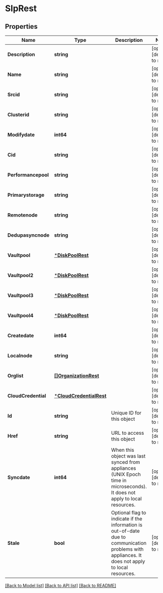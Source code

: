 # SlpRest

## Properties
Name | Type | Description | Notes
------------ | ------------- | ------------- | -------------
**Description** | **string** |  | [optional] [default to null]
**Name** | **string** |  | [optional] [default to null]
**Srcid** | **string** |  | [optional] [default to null]
**Clusterid** | **string** |  | [optional] [default to null]
**Modifydate** | **int64** |  | [optional] [default to null]
**Cid** | **string** |  | [optional] [default to null]
**Performancepool** | **string** |  | [optional] [default to null]
**Primarystorage** | **string** |  | [optional] [default to null]
**Remotenode** | **string** |  | [optional] [default to null]
**Dedupasyncnode** | **string** |  | [optional] [default to null]
**Vaultpool** | [***DiskPoolRest**](DiskPoolRest.md) |  | [optional] [default to null]
**Vaultpool2** | [***DiskPoolRest**](DiskPoolRest.md) |  | [optional] [default to null]
**Vaultpool3** | [***DiskPoolRest**](DiskPoolRest.md) |  | [optional] [default to null]
**Vaultpool4** | [***DiskPoolRest**](DiskPoolRest.md) |  | [optional] [default to null]
**Createdate** | **int64** |  | [optional] [default to null]
**Localnode** | **string** |  | [optional] [default to null]
**Orglist** | [**[]OrganizationRest**](OrganizationRest.md) |  | [optional] [default to null]
**CloudCredential** | [***CloudCredentialRest**](CloudCredentialRest.md) |  | [optional] [default to null]
**Id** | **string** | Unique ID for this object | [optional] [default to null]
**Href** | **string** | URL to access this object | [optional] [default to null]
**Syncdate** | **int64** | When this object was last synced from appliances (UNIX Epoch time in microseconds). It does not apply to local resources. | [optional] [default to null]
**Stale** | **bool** | Optional flag to indicate if the information is out-of-date due to communication problems with appliances. It does not apply to local resources. | [optional] [default to null]

[[Back to Model list]](../README.md#documentation-for-models) [[Back to API list]](../README.md#documentation-for-api-endpoints) [[Back to README]](../README.md)


